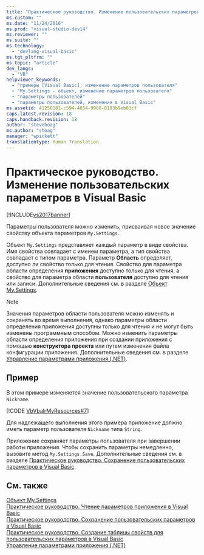 ```yaml
---
title: "Практическое руководство. Изменение пользовательских параметров в Visual Basic | Microsoft Docs"
ms.custom: ""
ms.date: "11/24/2016"
ms.prod: "visual-studio-dev14"
ms.reviewer: ""
ms.suite: ""
ms.technology: 
  - "devlang-visual-basic"
ms.tgt_pltfrm: ""
ms.topic: "article"
dev_langs: 
  - "VB"
helpviewer_keywords: 
  - "примеры [Visual Basic], изменение параметров пользователя"
  - "My.Settings - объект, изменение параметров пользователя"
  - "параметры пользователей"
  - "параметры пользователей, изменение в Visual Basic"
ms.assetid: 41250181-c594-4854-9988-8183b9eb03cf
caps.latest.revision: 18
caps.handback.revision: 18
author: "stevehoag"
ms.author: "shoag"
manager: "wpickett"
translationtype: Human Translation
---
```

# Практическое руководство. Изменение пользовательских параметров в Visual Basic
[!INCLUDE[vs2017banner](../../../../csharp/includes/vs2017banner.md)]

Параметры пользователя можно изменить, присваивая новое значение свойству объекта параметров `My.Settings`.  
  
 Объект `My.Settings` представляет каждый параметр в виде свойства.  Имя свойства совпадает с именем параметра, а тип свойства совпадает с типом параметра.  Параметр **Область** определяет, доступно ли свойство только для чтения. Свойство для параметра области определения **приложения** доступно только для чтения, а свойство для параметра области **пользователя** доступно для чтения или записи.  Дополнительные сведения см. в разделе [Объект My.Settings](../../../../visual-basic/language-reference/objects/my-settings-object.md).  
  
> [!NOTE]
>  Значения параметров области пользователя можно изменять и сохранять во время выполнения, однако параметры области определения приложения доступны только для чтения и не могут быть изменены программным способом.  Можно изменить параметры области определения приложения при создании приложения с помощью **конструктора проекта** или путем изменения файла конфигурации приложения.  Дополнительные сведения см. в разделе [Управление параметрами приложения \(.NET\)](/visual-studio/ide/managing-application-settings-dotnet).  
  
## Пример  
 В этом примере изменяется значение пользовательского параметра `Nickname`.  
  
 [!CODE [VbVbalrMyResources#7](../CodeSnippet/VS_Snippets_VBCSharp/VbVbalrMyResources#7)]  
  
 Для надлежащего выполнения этого примера приложение должно иметь параметр пользователя `Nickname` типа `String`.  
  
 Приложение сохраняет параметры пользователя при завершении работы приложения.  Чтобы сохранить параметры немедленно, вызовите метод `My.Settings.Save`.  Дополнительные сведения см. в разделе [Практическое руководство. Сохранение пользовательских параметров в Visual Basic](../../../../visual-basic/developing-apps/programming/app-settings/how-to-persist-user-settings.md).  
  
## См. также  
 [Объект My.Settings](../../../../visual-basic/language-reference/objects/my-settings-object.md)   
 [Практическое руководство. Чтение параметров приложения в Visual Basic](../../../../visual-basic/developing-apps/programming/app-settings/how-to-read-application-settings.md)   
 [Практическое руководство. Сохранение пользовательских параметров в Visual Basic](../../../../visual-basic/developing-apps/programming/app-settings/how-to-persist-user-settings.md)   
 [Практическое руководство. Создание таблицы свойств для пользовательских параметров в Visual Basic](../../../../visual-basic/developing-apps/programming/app-settings/how-to-create-property-grids-for-user-settings.md)   
 [Управление параметрами приложения \(.NET\)](/visual-studio/ide/managing-application-settings-dotnet)